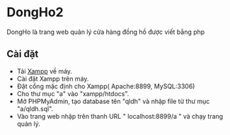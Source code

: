 # DongHo2
DongHo là trang web quản lý cửa hàng đồng hồ được viết bằng php

## Cài đặt
- Tải [Xampp](https://www.apachefriends.org/download.html) về máy.
- Cài đặt Xampp trên máy.
- Đặt cổng mặc định cho Xampp( Apache:8899, MySQL:3306)
- Cho thư mục "a" vào "xampp/htdocs".
- Mở PHPMyAdmin, tạo database tên "qldh" và nhập file từ thư mục "a/qldh.sql".
- Vào trang web nhập trên thanh URL " localhost:8899/a " và chạy trang quản lý.
